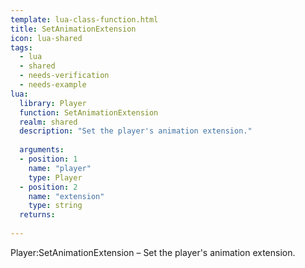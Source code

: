 ```yaml
---
template: lua-class-function.html
title: SetAnimationExtension
icon: lua-shared
tags:
  - lua
  - shared
  - needs-verification
  - needs-example
lua:
  library: Player
  function: SetAnimationExtension
  realm: shared
  description: "Set the player's animation extension."
  
  arguments:
  - position: 1
    name: "player"
    type: Player
  - position: 2
    name: "extension"
    type: string
  returns:
    
---
```


<div class="lua__search__keywords">
Player:SetAnimationExtension &#x2013; Set the player's animation extension.
</div>
